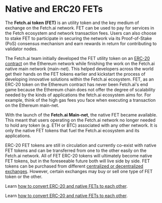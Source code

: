 # Native and ERC20 FETs

The **Fetch.ai token (FET)** is an utility token and the key medium of exchange on the Fetch.ai network. FET can be used to pay for services in the Fetch ecosystem and network transaction fees. Users can also choose to stake FET to participate in securing the network via its Proof-of-Stake (PoS) consensus mechanism and earn rewards in return for contributing to validator nodes. 

The Fetch.ai team initially developed the FET utility token on an [ERC-20 contract](https://etherscan.io/token/0xaea46A60368A7bD060eec7DF8CBa43b7EF41Ad85) on the Ethereum network while finishing the work on the Fetch.ai native main network (main-net). This helped developers across the world get their hands on the FET tokens earlier and kickstart the process of developing innovative solutions within the Fetch.ai ecosystem. FET, as an ERC-20 token on the Ethereum contract has never been Fetch.ai's end game because the Ethereum chain does not offer the degree of scalability needed by the kinds of applications the fetch.ai ecosystem aims for. For example, think of the high gas fees you face when executing a transaction on the Ethereum main-net.  

With the launch of the **Fetch.ai Main-net**, the native FET became available. This meant that users operating on the Fetch.ai network no longer needed to hold any token (e.g. ETH or BTC) associated with any other network. It is only the native FET tokens that fuel the Fetch.ai ecosystem and its applications.

ERC-20 FET tokens are still in circulation and currently co-exist with native FET tokens and can be transferred from one to the other easily on the Fetch.ai network. All of FET ERC-20 tokens will ultimately become native FET tokens, but in the foreseeable future both will live side by side. FET tokens can be purchased from different [centralized or decentralized exchanges](https://fetch-ai.network/get-fet/). However, certain exchanges may buy or sell one type of FET token or the other. 

Learn [how to convert ERC-20 and native FETs to each other](../how_to_convert_fet).

Learn [how to convert ERC-20 and native FETs to each other](../how_to_convert_fet). 
